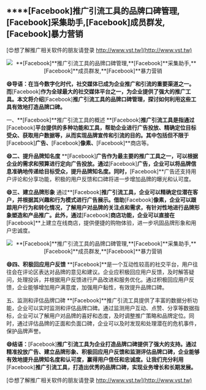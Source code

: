 ## ****[Facebook]**推广引流工具的品牌口碑管理,**[Facebook]**采集助手,**[Facebook]**成员群发,**[Facebook]**暴力营销**

[😍想了解推广相关软件的朋友请登录 http://www.vst.tw](http://www.vst.tw)

 <center><img src="https://vst.tw/MP4/tuiguang/png/5.png" alt="**[Facebook]**推广引流工具的品牌口碑管理,**[Facebook]**采集助手,**[Facebook]**成员群发,**[Facebook]**暴力营销"></center>

**😄导语：在当今数字化时代，社交媒体已成为企业推广和引流的重要渠道之一。而**[Facebook]**作为全球最大的社交媒体平台之一，为企业提供了强大的推广工具。本文将介绍**[Facebook]**推广引流工具的品牌口碑管理，探讨如何利用这些工具有效地打造品牌口碑。**

一、**[Facebook]**推广引流工具的概述
**[Facebook]**推广引流工具是指通过**[Facebook]**平台提供的多种功能和工具，帮助企业进行广告投放、精确定位目标受众、获取用户数据等，从而实现品牌宣传和引流的目的。其中包括但不限于**[Facebook]**广告、**[Facebook]**像素、**[Facebook]**商店等。

**😄二、提升品牌知名度**
**[Facebook]**广告作为最主要的推广工具之一，可以根据企业的需求和预算进行定向广告投放。通过**[Facebook]**广告，企业可以将品牌信息准确地传递给目标受众，提升品牌知名度。同时，**[Facebook]**广告还支持用户评论和分享功能，积极的用户反馈和口碑将进一步增加品牌的曝光和认可度。

**😄三、建立品牌形象**
通过**[Facebook]**推广引流工具，企业可以精确定位潜在客户，并根据其兴趣和行为模式进行广告展示。借助**[Facebook]**像素，企业可以跟踪用户行为和转化情况，了解用户对品牌的关注点和需求，有针对性地进行品牌形象塑造和产品推广。此外，通过**[Facebook]**商店功能，企业可以直接在**[Facebook]**上建立在线商店，提供便捷的购物体验，进一步巩固品牌形象和用户忠诚度。

 <center><img src="https://vst.tw/MP4/tuiguang/png/2.png" alt="**[Facebook]**推广引流工具的品牌口碑管理,**[Facebook]**采集助手,**[Facebook]**成员群发,**[Facebook]**暴力营销"></center>

**😄四、积极回应用户反馈**
**[Facebook]**是一个互动性较高的社交平台，用户往往会在评论区表达对品牌的意见和建议。企业应积极回应用户反馈，及时解答疑问，处理投诉，并根据用户反馈进行产品改进和服务优化。通过积极回应用户反馈，企业能够增加用户满意度，加强用户黏性，有效提升品牌口碑。

五、监测和评估品牌口碑
**[Facebook]**推广引流工具提供了丰富的数据分析功能，企业可以实时监测和评估品牌口碑。通过监测用户互动、点赞、分享等数据指标，企业可以了解用户对品牌的喜好和态度，及时调整推广策略和品牌定位。同时，通过评估品牌的正面和负面口碑，企业可以及时发现和处理潜在的危机事件，保护品牌声誉。

**😄结语：**[Facebook]**推广引流工具为企业打造品牌口碑提供了强大的支持。通过精准投放广告、建立品牌形象、积极回应用户反馈和监测评估品牌口碑，企业能够有效地提升品牌知名度和认可度，赢得用户信任和忠诚度。让我们充分利用**[Facebook]**推广引流工具，打造出优秀的品牌口碑，实现业务增长和长期发展。**

[😍想了解推广相关软件的朋友请登录 http://www.vst.tw](http://www.vst.tw)



